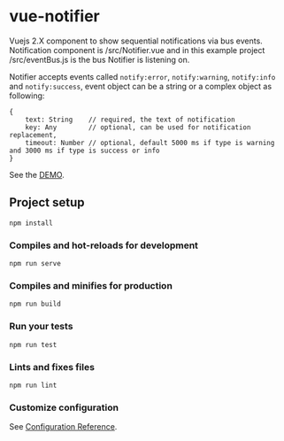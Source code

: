 # vue-notifier

Vuejs 2.X component to show sequential notifications via bus events. Notification component is /src/Notifier.vue and in this example project /src/eventBus.js is the bus Notifier is listening on.

Notifier accepts events called `notify:error`, `notify:warning`, `notify:info` and `notify:success`, event object can be a string or a complex object as following:
```
{
    text: String    // required, the text of notification
    key: Any        // optional, can be used for notification replacement,
    timeout: Number // optional, default 5000 ms if type is warning and 3000 ms if type is success or info
}
```

See the [DEMO](https://codepen.io/vncnz/pen/yGvbJE).

## Project setup
```
npm install
```

### Compiles and hot-reloads for development
```
npm run serve
```

### Compiles and minifies for production
```
npm run build
```

### Run your tests
```
npm run test
```

### Lints and fixes files
```
npm run lint
```

### Customize configuration
See [Configuration Reference](https://cli.vuejs.org/config/).
